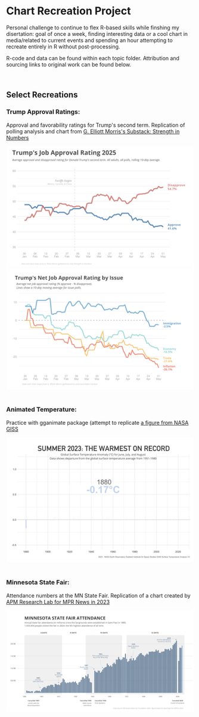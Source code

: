 # Chart Recreation Project
Personal challenge to continue to flex R-based skills while finshing my disertation: goal of once a week, finding interesting data or a cool chart in media/related to current events and spending an hour attempting to recreate entirely in R without post-processing. 

R-code and data can be found within each topic folder. Attribution and sourcing links to original work can be found below. 

<br>

## Select Recreations

### Trump Approval Ratings:

Approval and favorability ratings for Trump's second term. 
Replication of polling analysis and chart from [G. Elliott Morris's Substack: Strength in Numbers](https://www.gelliottmorris.com/)

<img src="https://github.com/makuhs/Chart-Recreation-Project/blob/main/approvalRatings/trumpApprovalRatings.png" width="700">

<img src="https://github.com/makuhs/Chart-Recreation-Project/blob/main/approvalRatings/trumpApprovalRatingsIssue.png" width="700">

<br>
<br>

### Animated Temperature: 

Practice with gganimate package (attempt to replicate [a figure from NASA GISS](https://earthobservatory.nasa.gov/images/151831/summer-2023-was-the-hottest-on-record)

<img src="https://github.com/makuhs/Chart-Recreation-Project/blob/main/animateTemp/time_series.gif" width="850">

<br>
<br>

### Minnesota State Fair:

Attendance numbers at the MN State Fair. Replication of a chart created by [APM Research Lab for MPR News in 2023](https://www.datawrapper.de/_/qycvI/) 

<img src="https://github.com/makuhs/Chart-Recreation-Project/blob/main/stateFair/totalAttendance.jpeg" width="850">
